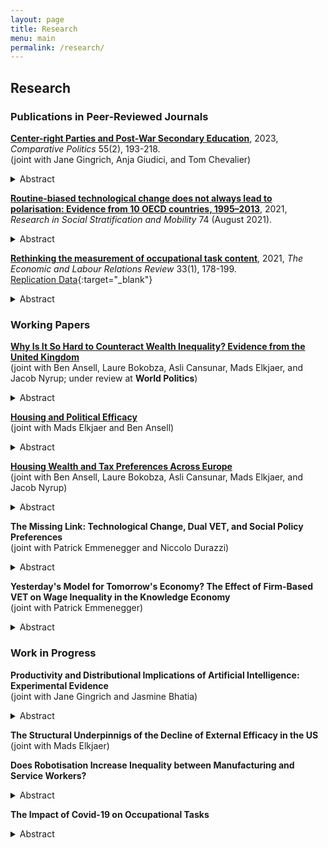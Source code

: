 ```yaml
---
layout: page
title: Research
menu: main
permalink: /research/
---
```


## Research

### Publications in Peer-Reviewed Journals
<p> </p>

**[Center-right Parties and Post-War Secondary Education](https://www.ingentaconnect.com/content/cuny/cp/pre-prints/content-jcpo2186)**, 2023, *Comparative Politics* 55(2), 193-218. \
(joint with Jane Gingrich, Anja Giudici, and Tom Chevalier) 
<details>
  <summary>Abstract</summary>
  
The massification of secondary schooling constitutes the key educational project of the first post-war period. However, the resulting educational structures differed in terms of streaming and standardisation. Despite their historical opposition, center-right parties contributed to shaping these reforms. They opposed standardisation because their distributive strategy rested on support from elites and middle classes. However, their stance on streaming varied. Centre-right parties supported streaming when they were linked to teachers and private providers who opposed comprehensive reforms, but supported de-streaming where such groups aligned with the left. The analysis suggests that common partisan distributive aims can materialize as varied public service reforms, due their intersection with the productive environment. This paper shows these outcomes by tracing reforms shaped by center-right parties in Bavaria, France, and Italy. 
</details>
<p> </p>  

**[Routine-biased technological change does not always lead to polarisation: Evidence from 10 OECD countries, 1995–2013](https://www.sciencedirect.com/science/article/abs/pii/S0276562421000433?via%3Dihub)**, 2021, *Research in Social Stratification and Mobility* 74 (August 2021).
<details>
  <summary>Abstract</summary>
  
This article deals with a central paradox in the occupational polarisation literature: most scholars accept that technological change is biased against routine-intensive occupations, but in many countries, we do not see the pattern of occupational polarisation that the theory usually predicts. I argue and show empirically using a dataset of 10 OECD countries between 1995 and 2013 that technological change is both routine-biased and skill-biased, but that the result of routine-biased technological change may be occupational upgrading rather than polar- isation. This is due to differences in occupational routine-wage hierarchies: only where routine occupations cluster around the middle of the wage distribution are we likely to see polarisation. Where routine occupations are concentrated near the bottom of the wage hierarchy, upgrading occupational change is the norm. Based on research on the US, the former has been widely assumed, but it does not hold true in all countries. Overall, this article shows that much previous work on routine-biased technological change and polarisation was built on premises that do not travel well. This underscores the importance of comparative research for building and testing robust general theories.
</details>
<p> </p>  

**[Rethinking the measurement of occupational task content](https://doi.org/10.1177/10353046211037095)**, 2021, *The Economic and Labour Relations Review* 33(1), 178-199. \
[Replication Data](https://doi.org/10.7910/DVN/JABYD7){:target="_blank"}
<details>
  <summary>Abstract</summary>

Which tasks workers perform on their jobs is critical for how technological change plays out in the labour market. This crucial insight sparked a large literature on routine-biased technological change which argues that routine occupations with a high share of repetitive and codifiable tasks are at risk of being automated. This paper makes the case for rethinking how we operationalise occupational task content. Based on survey data from 27 European countries between 2000 and 2015, I construct novel measures of routine task intensity and task complexity at the ISCO-88 2-digit level. Comparing them to existing operationalisations, I show that the proposed indices lead to improvements in several critical areas. The task dimensions have a straightforward theoretical interpretation as they capture the essence of the routine-bias and skill-bias arguments and are operationalised to better align theory and measurement. Furthermore, my indices create new opportunities for research by allowing researchers to analyse within-occupation change and country-differences in occupational task content. My paper can therefore contribute to a more sociologically informed understanding of technological change. The indices will benefit both sociologists and labour economists in investigating the nature of recent employment trends in Europe and formulating policies to deal with these challenges.
</details>
<p> </p>


### Working Papers

**[Why Is It So Hard to Counteract Wealth Inequality? Evidence from the United Kingdom](https://drive.google.com/file/d/1ZqDmyZa1O3iU1MJzdqcyjFuNY7CCoBLG/view?usp=drive_link)** \
  (joint with Ben Ansell, Laure Bokobza, Asli Cansunar, Mads Elkjaer, and Jacob Nyrup; under review at **World Politics**) 
<details>
  <summary>Abstract</summary>

It has long been established that education and income affect people's political efficacy. Surprisingly, the role of wealth has been largely neglected in this literature. In this paper, we argue that housing wealth performs an insurance function and is thereby associated with higher internal and external political efficacy. Using data from the UKHLS and a representative survey including an experiment that was administered in England and Wales, we document a sizeable and statistically significant positive association of housing wealth and perceived wealth with efficacy. However, this relationship is less robust to sample attrition than between efficacy and education or income. We furthermore investigate whether informing respondents about house price inequality affects their efficacy. Our information treatments show no effect on external efficacy, while the effect on internal efficacy depends on the respondent correctly understanding the information: comprehenders show higher efficacy and non-comprehenders exhibit lower efficacy, compared to the control group. This suggests that views of government responsiveness (external efficacy) are not easily manipulated, while for people's view of their own understanding of politics (internal efficacy), comprehension matters more than content of the information treatment, in accordance with self-efficacy theory. 
</details>
<p> </p> 

**[Housing and Political Efficacy](https://drive.google.com/file/d/1wZDZXPk8blcdAYdqBKSdhDkLNtHOXtXk/view?usp=drive_link)** \
  (joint with Mads Elkjaer and Ben Ansell) 
<details>
  <summary>Abstract</summary>
    
It has long been established that education and income affect people's political efficacy. Surprisingly, the role of wealth - in particular, housing wealth - has thus far been ignored in this literature. We theorise that housing performs several functions that increase political efficacy and test our arguments using data from three large representative surveys administered in the UK. We first argue that housing wealth provides a form of "self-insurance", which on the one hand facilitates civic engagement, and on the other hand raises people's stakes in the political process. In line with this argument, we find that homeowners, owners of more valuable houses, owners who have paid off their mortgage, and individuals who believe themselves to be higher in the housing wealth distribution all exhibit higher efficacy. Based on the literature on status expectations and the politics of resentment, we furthermore investigate whether intergenerational housing mobility affects political efficacy. However, we find no evidence that upward or downward intergenerational housing mobility affects efficacy beyond the first-order effect of homeownership. Finally, we study whether stronger local ties explain the higher efficacy of homeowners. Again, however, we find no evidence that length of tenancy in the area affects homeowners and renters differently. The results of this study show that housing - and by extension wealth more generally - constitutes a hitherto neglected but crucial determinant of political efficacy, chiefly by providing security which enables and incentivises engagement.
</details>
<p> </p> 

**[Housing Wealth and Tax Preferences Across Europe](https://drive.google.com/file/d/1gMqCVzcsVe5rcgMkyHRm9j6W0_dL6vdd/view?usp=drive_link)** \
  (joint with Ben Ansell, Laure Bokobza, Asli Cansunar, Mads Elkjaer, and Jacob Nyrup)
<details>
  <summary>Abstract</summary>
    
Despite being much more unequally distributed than income, wealth as a determinant of political preferences has received comparatively little attention. We address this gap by studying how housing wealth – the bulk of private wealth for most ordinary citizens – affects attitudes towards the taxation of income, inheritance, capital gains, and wealth. We leverage data from 7 European countries from an original survey including a conjoint and an information experiment. We find that compared to renters, homeowners and children of homeowners prefer less progressive taxation of wealth and inheritances. We can further show that this effect is driven by homeowners who own their house outright, while homeowners with a mortgage have more moderate preferences. People who believe they are wealthy relative to others are likewise less supportive of progressive taxation. This supports a view of homeowners as rational economic actors who are particularly opposed to taxes that predominantly affect them. In the conjoint, we find that people favour progressive but overall lower taxes. Furthermore, when forced to choose between joint income and inheritance tax schedules, income tax takes precedence, even for homeowners. Overall, this paper provides a comprehensive investigation of housing wealth and tax preferences in Europe and contributes to an increasingly salient public and academic debate.
</details>
<p> </p>

**The Missing Link: Technological Change, Dual VET, and Social Policy Preferences** \
  (joint with Patrick Emmenegger and Niccolo Durazzi)
<details>
  <summary>Abstract</summary>
    
How does technological change affect social policy preferences? We advance the lively debate surrounding this question by focusing on the moderating role of education and training institutions. In particular, we develop a theoretical argument that foregrounds the role of dual VET systems. While existing literature would lead us to expect that dual VET systems increase demand for compensatory social policy and magnify the effect of automation risk on such demand, we contend that the opposite holds true. We hypothesize that dual VET systems weaken demand for compensatory social policy and dampen the effect of automation risk on demand for compensatory social policy through three non-mutually exclusive mechanisms that we refer to as (i) skill certification; (ii) material self-interest; and (iii) workplace socialization. Analyzing cross-national individual data from ESS, fine-grained data on individual educational background from the German ESS module as well as national-level OECD data on education and training systems, we find strong evidence in favor of our argument. The paper does not only advance the debate on social policy preferences in the age of automation but it also sheds new light on an old debate, namely the relationship between skill specificity and social policy preferences.
</details>  
<p> </p>
    
**Yesterday's Model for Tomorrow's Economy? The Effect of Firm-Based VET on Wage Inequality in the Knowledge Economy** \
  (joint with Patrick Emmenegger)
<details>
  <summary>Abstract</summary>
    
Dual vocational education and training (VET) systems are said to have beneficial economic effects. For instance, some studies have established a link between dual VET and lower wage inequality. Yet, recent contributions suggest that the technological and organizational changes associated with the rise of the knowledge economy undermine the beneficial effects of dual VET. Most notably, employment in routine-task-intensive occupations is declining due to automation, whereas technological change increases demand for non-routine cognitive tasks. For such high-end jobs, college-educated workers with general skills are argued to be better suited. This paper provides the first evidence on the effect of dual VET on wage inequality in mature knowledge economies. We have assembled a new panel data set for 37 advanced economies from 1996 to 2020. We find that dual VET remains associated with lower levels of wage inequality throughout the entire period. The rise of the knowledge economy is positively associated with wage inequality at low levels of dual VET. However, where the dual VET share is high, the rise of the knowledge economy further reduces wage inequality. Our paper significantly extends existing research on the effects of dual VET by explicitly theorizing and modelling its interaction with the knowledge economy. Contrary to the fears often espoused in the literature, we find no evidence that the knowledge economy undermines the beneficial effects of dual VET. 
</details>
<p> </p>

### Work in Progress

**Productivity and Distributional Implications of Artificial Intelligence: Experimental Evidence** \
  (joint with Jane Gingrich and Jasmine Bhatia)
<details>
  <summary>Abstract</summary>

The proliferation of generative AI in the workplace is likely to produce winners and losers. In this innovative paper, we offer evidence from a representative survey experiment in the United Kingdom, showing that productivity gains are substantial and fairly evenly distributed across demographic groups. Thus, our results suggest that generative AI is neither a great equaliser nor likely to exacerbate inequality. The effects of AI exposure on regulatory and social policy preferences appear to be relatively minor. This paper produces important first evidence on the likely implications of AI for inequality and political behaviour.
</details>
<p> </p>
    
**The Structural Underpinnigs of the Decline of External Efficacy in the US** \
  (joint with Mads Elkjaer)
<p> </p>

**Does Robotisation Increase Inequality between Manufacturing and Service Workers?** 
<details>
  <summary>Abstract</summary>

Robotisation is reshaping the political economy of labour markets and is attracting substantial interest from social scientists. Recent studies have found sometimes contradictory effects on aggregate employment and wages. Yet, the distributional consequences of robotisation at the occupational level remain under-theorised and under-investigated. In this paper, I use data from a panel of OECD countries from 1993 – 2016 to study whether robotisation has affected the relative wages of routine manufacturing occupations, which have been most exposed to robotisation, compared to other groups. I argue that, while robots reduce aggregate labour demand in exposed occupations, they enhance the productivity and hence wages of the remaining workers. However, my empirical analyses suggest that productivity gains from automation are not widely shared with workers. Instead, employment protection legislation appears to matter most for the relative fortunes of routine manufacturing and non-manufacturing workers.
</details>
<p> </p>

**The Impact of Covid-19 on Occupational Tasks** 
<details>
  <summary>Abstract</summary>

In this project, I investigate the impact of the Covid-19 pandemic on the organisation of work in Europe. Using newly available data from the European Working Conditions Survey (EWCS), I zoom in on how occupational task content has changed, with a particular focus on the routine intensity and complexity of occupations.  
</details>
<p> </p>
